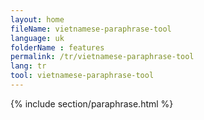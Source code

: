```yaml
---
layout: home
fileName: vietnamese-paraphrase-tool
language: uk
folderName : features
permalink: /tr/vietnamese-paraphrase-tool
lang: tr
tool: vietnamese-paraphrase-tool
---
```

{% include section/paraphrase.html %}